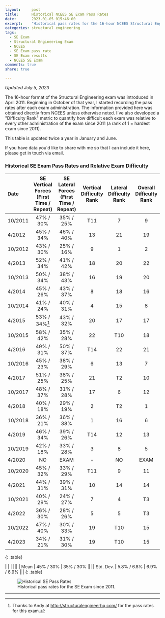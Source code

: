 ```yaml
---
layout:     post
title:      Historical NCEES SE Exam Pass Rates
date:       2023-01-05 015:46:00
excerpt:    "Historical pass rates for the 16-hour NCEES Structural Engineering (SE) licensing exam. Updated twice a year."
categories: structural engineering
tags:
  - SE Exam
  - Structural Engineering Exam
  - NCEES
  - SE Exam pass rate
  - SE Exam results
  - NCEES SE Exam
comments: true
share: true

---
```


_Updated July 5, 2023_

The 16-hour format of the Structural Engineering exam was introduced in April 2011. Beginning in October of that year, I started recording the pass rates after each exam administration. The information provided here was obtained directly from NCEES unless otherwise noted. I've also developed a "Difficulty Rank" metric to quantify how difficult each exam was relative to every other administration of the exam since 2011 (a rank of 1 = hardest exam since 2011).

This table is updated twice a year in January and June.

If you have data you'd like to share with me so that I can include it here, please get in touch via email.

### Historical SE Exam Pass Rates and Relative Exam Difficulty

| Date | SE Vertical Forces (First Time / Repeat) | SE Lateral Forces (First Time / Repeat) | Vertical Difficulty Rank | Lateral Difficulty Rank | Overall Difficulty Rank
|:--------|:-------:|:--------:|:--------:|:--------:|:--------:|
| 10/2011   | 47% / 30%   | 35% / 25%  | T11	|7|	9|
| 4/2012   | 45% / 34%   | 46% / 40%   |13|21|19|
| 10/2012   | 43% / 30% | 25% / 16%   |  9|1|2|
| 4/2013   |  52% / 34%   | 41% / 42%   |18|20|22|
| 10/2013   | 50% / 34% | 38% / 43%   |  16|19|20|
| 4/2014   |  45% / 26%   | 43% / 37%   |8|18|16|
| 10/2014   | 41% / 24% | 40% / 31%   |  4|15|8|
| 4/2015   |  53% / 34%[^1]   | 43% / 32%   |20|17|17|
| 10/2015   | 58% / 42% | 35% / 28%   |  22|T10|18|
| 4/2016   |  49% / 31%  | 50% / 37%   |T14|22|21|
| 10/2016   | 45% / 23% | 38% / 29%   |  6|13|7|
| 4/2017   |  51% / 25%   | 38% / 25%   |21|T2|10|
| 10/2017   | 48% / 37% | 31% / 28%   |  17|6|12|
| 4/2018   |  40% / 18%   | 29% / 19%   |2|T2|1|
| 10/2018   |  36% / 21%   | 36% / 38%   |1|16|6|
| 4/2019   |    46% / 34%   | 39% / 26%  |T14|12|13|
| 10/2019   |    42% / 18%   | 33% / 28%  |3|8|5|
| 4/2020   |    NO   | EXAM | -|NO|EXAM|
| 10/2020   |    45% / 32%   | 33% / 29%  |T11|9|11|
| 4/2021   |    44% / 31%   | 39% / 31%  |10|14|14|
| 10/2021   |    40% / 29%   | 24% / 27%  |7|4|T3|
| 4/2022    |    36% / 30% | 28% / 26% |5|5|T3|
| 10/2022    |    47% / 40% | 30% / 33% |19|T10|15|
| 4/2023    |    34% / 21% | 31% / 30% |19|T10|15|
{: .table}

|              |             |             |||
| Mean         | 45% / 30%   | 35% / 30%   |||
| Std. Dev.    | 5.8% / 6.8% | 6.9% / 6.9% |||
{: .table}

<figure>
  <img src="https://docs.google.com/spreadsheets/d/e/2PACX-1vRuMU1aiY6Q0e5UfA2wMPCOrxvhjBoxbR9-60YTr1pTXj60iOYZblMKlwprQ-tFL6L9bgvi-oBX616f/pubchart?oid=645378985&format=image" alt="Historical SE Pass Rates">
	<figcaption>Historical pass rates for the SE Exam since 2011.</figcaption>
</figure>


---
[^1]: Thanks to Andy at http://structuralengineerhq.com/ for the pass rates for this exam.

